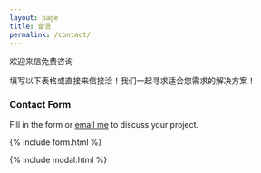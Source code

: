 ```yaml
---
layout: page
title: 留言
permalink: /contact/
---
```


欢迎来信免费咨询

填写以下表格或直接来信接洽！我们一起寻求适合您需求的解决方案！

### Contact Form

Fill in the form or [email me](mailto:{{site.email}}) to discuss your project.

{% include form.html %}

{% include modal.html %}

